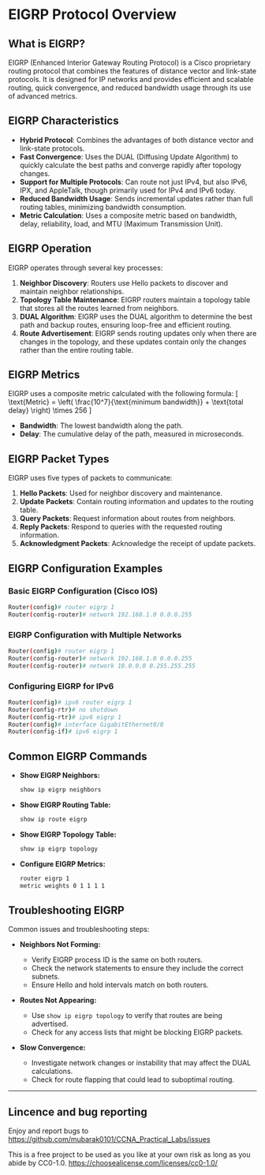 
# EIGRP Protocol Overview

## What is EIGRP?
EIGRP (Enhanced Interior Gateway Routing Protocol) is a Cisco proprietary routing protocol that combines the features of distance vector and link-state protocols. It is designed for IP networks and provides efficient and scalable routing, quick convergence, and reduced bandwidth usage through its use of advanced metrics.

## EIGRP Characteristics
- **Hybrid Protocol**: Combines the advantages of both distance vector and link-state protocols.
- **Fast Convergence**: Uses the DUAL (Diffusing Update Algorithm) to quickly calculate the best paths and converge rapidly after topology changes.
- **Support for Multiple Protocols**: Can route not just IPv4, but also IPv6, IPX, and AppleTalk, though primarily used for IPv4 and IPv6 today.
- **Reduced Bandwidth Usage**: Sends incremental updates rather than full routing tables, minimizing bandwidth consumption.
- **Metric Calculation**: Uses a composite metric based on bandwidth, delay, reliability, load, and MTU (Maximum Transmission Unit).

## EIGRP Operation
EIGRP operates through several key processes:
1. **Neighbor Discovery**: Routers use Hello packets to discover and maintain neighbor relationships.
2. **Topology Table Maintenance**: EIGRP routers maintain a topology table that stores all the routes learned from neighbors.
3. **DUAL Algorithm**: EIGRP uses the DUAL algorithm to determine the best path and backup routes, ensuring loop-free and efficient routing.
4. **Route Advertisement**: EIGRP sends routing updates only when there are changes in the topology, and these updates contain only the changes rather than the entire routing table.

## EIGRP Metrics
EIGRP uses a composite metric calculated with the following formula:
\[ \text{Metric} = \left( \frac{10^7}{\text{minimum bandwidth}} + \text{total delay} \right) \times 256 \]
- **Bandwidth**: The lowest bandwidth along the path.
- **Delay**: The cumulative delay of the path, measured in microseconds.

## EIGRP Packet Types
EIGRP uses five types of packets to communicate:
1. **Hello Packets**: Used for neighbor discovery and maintenance.
2. **Update Packets**: Contain routing information and updates to the routing table.
3. **Query Packets**: Request information about routes from neighbors.
4. **Reply Packets**: Respond to queries with the requested routing information.
5. **Acknowledgment Packets**: Acknowledge the receipt of update packets.

## EIGRP Configuration Examples
### Basic EIGRP Configuration (Cisco IOS)
```bash
Router(config)# router eigrp 1
Router(config-router)# network 192.168.1.0 0.0.0.255
```

### EIGRP Configuration with Multiple Networks
```bash
Router(config)# router eigrp 1
Router(config-router)# network 192.168.1.0 0.0.0.255
Router(config-router)# network 10.0.0.0 0.255.255.255
```

### Configuring EIGRP for IPv6
```bash
Router(config)# ipv6 router eigrp 1
Router(config-rtr)# no shutdown
Router(config-rtr)# ipv6 eigrp 1
Router(config)# interface GigabitEthernet0/0
Router(config-if)# ipv6 eigrp 1
```

## Common EIGRP Commands
- **Show EIGRP Neighbors:**
  ```bash
  show ip eigrp neighbors
  ```
- **Show EIGRP Routing Table:**
  ```bash
  show ip route eigrp
  ```
- **Show EIGRP Topology Table:**
  ```bash
  show ip eigrp topology
  ```
- **Configure EIGRP Metrics:**
  ```bash
  router eigrp 1
  metric weights 0 1 1 1 1
  ```

## Troubleshooting EIGRP
Common issues and troubleshooting steps:
- **Neighbors Not Forming:**
  - Verify EIGRP process ID is the same on both routers.
  - Check the network statements to ensure they include the correct subnets.
  - Ensure Hello and hold intervals match on both routers.

- **Routes Not Appearing:**
  - Use `show ip eigrp topology` to verify that routes are being advertised.
  - Check for any access lists that might be blocking EIGRP packets.

- **Slow Convergence:**
  - Investigate network changes or instability that may affect the DUAL calculations.
  - Check for route flapping that could lead to suboptimal routing.

---

## Lincence and bug reporting
Enjoy and report bugs to https://github.com/mubarak0101/CCNA_Practical_Labs/issues

This is a free project to be used as you like at your own risk as long as you abide by CC0-1.0. https://choosealicense.com/licenses/cc0-1.0/



